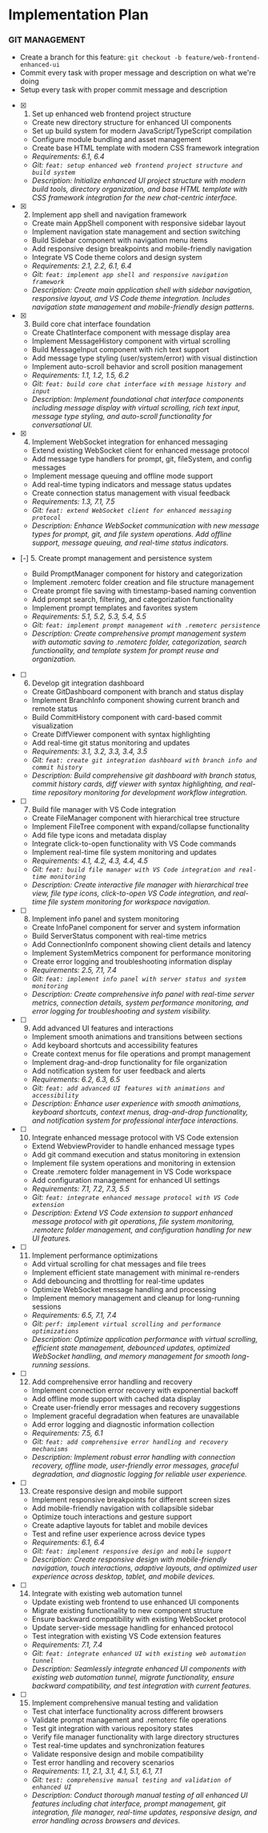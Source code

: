 # Implementation Plan

### GIT MANAGEMENT

- Create a branch for this feature: `git checkout -b feature/web-frontend-enhanced-ui`
- Commit every task with proper message and description on what we're doing
- Setup every task with proper commit message and description

- [x] 1. Set up enhanced web frontend project structure


  - Create new directory structure for enhanced UI components
  - Set up build system for modern JavaScript/TypeScript compilation
  - Configure module bundling and asset management
  - Create base HTML template with modern CSS framework integration
  - _Requirements: 6.1, 6.4_
  - _Git: `feat: setup enhanced web frontend project structure and build system`_
  - _Description: Initialize enhanced UI project structure with modern build tools, directory organization, and base HTML template with CSS framework integration for the new chat-centric interface._

- [x] 2. Implement app shell and navigation framework





  - Create main AppShell component with responsive sidebar layout
  - Implement navigation state management and section switching
  - Build Sidebar component with navigation menu items
  - Add responsive design breakpoints and mobile-friendly navigation
  - Integrate VS Code theme colors and design system
  - _Requirements: 2.1, 2.2, 6.1, 6.4_
  - _Git: `feat: implement app shell and responsive navigation framework`_
  - _Description: Create main application shell with sidebar navigation, responsive layout, and VS Code theme integration. Includes navigation state management and mobile-friendly design patterns._

- [x] 3. Build core chat interface foundation






  - Create ChatInterface component with message display area
  - Implement MessageHistory component with virtual scrolling
  - Build MessageInput component with rich text support
  - Add message type styling (user/system/error) with visual distinction
  - Implement auto-scroll behavior and scroll position management
  - _Requirements: 1.1, 1.2, 1.5, 6.2_
  - _Git: `feat: build core chat interface with message history and input`_
  - _Description: Implement foundational chat interface components including message display with virtual scrolling, rich text input, message type styling, and auto-scroll functionality for conversational UI._

- [x] 4. Implement WebSocket integration for enhanced messaging





  - Extend existing WebSocket client for enhanced message protocol
  - Add message type handlers for prompt, git, fileSystem, and config messages
  - Implement message queuing and offline mode support
  - Add real-time typing indicators and message status updates
  - Create connection status management with visual feedback
  - _Requirements: 1.3, 7.1, 7.5_
  - _Git: `feat: extend WebSocket client for enhanced messaging protocol`_
  - _Description: Enhance WebSocket communication with new message types for prompt, git, and file system operations. Add offline support, message queuing, and real-time status indicators._

- [-] 5. Create prompt management and persistence system



  - Build PromptManager component for history and categorization
  - Implement .remoterc folder creation and file structure management
  - Create prompt file saving with timestamp-based naming convention
  - Add prompt search, filtering, and categorization functionality
  - Implement prompt templates and favorites system
  - _Requirements: 5.1, 5.2, 5.3, 5.4, 5.5_
  - _Git: `feat: implement prompt management with .remoterc persistence`_
  - _Description: Create comprehensive prompt management system with automatic saving to .remoterc folder, categorization, search functionality, and template system for prompt reuse and organization._

- [ ] 6. Develop git integration dashboard
  - Create GitDashboard component with branch and status display
  - Implement BranchInfo component showing current branch and remote status
  - Build CommitHistory component with card-based commit visualization
  - Create DiffViewer component with syntax highlighting
  - Add real-time git status monitoring and updates
  - _Requirements: 3.1, 3.2, 3.3, 3.4, 3.5_
  - _Git: `feat: create git integration dashboard with branch info and commit history`_
  - _Description: Build comprehensive git dashboard with branch status, commit history cards, diff viewer with syntax highlighting, and real-time repository monitoring for development workflow integration._

- [ ] 7. Build file manager with VS Code integration
  - Create FileManager component with hierarchical tree structure
  - Implement FileTree component with expand/collapse functionality
  - Add file type icons and metadata display
  - Integrate click-to-open functionality with VS Code commands
  - Implement real-time file system monitoring and updates
  - _Requirements: 4.1, 4.2, 4.3, 4.4, 4.5_
  - _Git: `feat: build file manager with VS Code integration and real-time monitoring`_
  - _Description: Create interactive file manager with hierarchical tree view, file type icons, click-to-open VS Code integration, and real-time file system monitoring for workspace navigation._

- [ ] 8. Implement info panel and system monitoring
  - Create InfoPanel component for server and system information
  - Build ServerStatus component with real-time metrics
  - Add ConnectionInfo component showing client details and latency
  - Implement SystemMetrics component for performance monitoring
  - Create error logging and troubleshooting information display
  - _Requirements: 2.5, 7.1, 7.4_
  - _Git: `feat: implement info panel with server status and system monitoring`_
  - _Description: Create comprehensive info panel with real-time server metrics, connection details, system performance monitoring, and error logging for troubleshooting and system visibility._

- [ ] 9. Add advanced UI features and interactions
  - Implement smooth animations and transitions between sections
  - Add keyboard shortcuts and accessibility features
  - Create context menus for file operations and prompt management
  - Implement drag-and-drop functionality for file organization
  - Add notification system for user feedback and alerts
  - _Requirements: 6.2, 6.3, 6.5_
  - _Git: `feat: add advanced UI features with animations and accessibility`_
  - _Description: Enhance user experience with smooth animations, keyboard shortcuts, context menus, drag-and-drop functionality, and notification system for professional interface interactions._

- [ ] 10. Integrate enhanced message protocol with VS Code extension
  - Extend WebviewProvider to handle enhanced message types
  - Add git command execution and status monitoring in extension
  - Implement file system operations and monitoring in extension
  - Create .remoterc folder management in VS Code workspace
  - Add configuration management for enhanced UI settings
  - _Requirements: 7.1, 7.2, 7.3, 5.5_
  - _Git: `feat: integrate enhanced message protocol with VS Code extension`_
  - _Description: Extend VS Code extension to support enhanced message protocol with git operations, file system monitoring, .remoterc folder management, and configuration handling for new UI features._

- [ ] 11. Implement performance optimizations
  - Add virtual scrolling for chat messages and file trees
  - Implement efficient state management with minimal re-renders
  - Add debouncing and throttling for real-time updates
  - Optimize WebSocket message handling and processing
  - Implement memory management and cleanup for long-running sessions
  - _Requirements: 6.5, 7.1, 7.4_
  - _Git: `perf: implement virtual scrolling and performance optimizations`_
  - _Description: Optimize application performance with virtual scrolling, efficient state management, debounced updates, optimized WebSocket handling, and memory management for smooth long-running sessions._

- [ ] 12. Add comprehensive error handling and recovery
  - Implement connection error recovery with exponential backoff
  - Add offline mode support with cached data display
  - Create user-friendly error messages and recovery suggestions
  - Implement graceful degradation when features are unavailable
  - Add error logging and diagnostic information collection
  - _Requirements: 7.5, 6.1_
  - _Git: `feat: add comprehensive error handling and recovery mechanisms`_
  - _Description: Implement robust error handling with connection recovery, offline mode, user-friendly error messages, graceful degradation, and diagnostic logging for reliable user experience._

- [ ] 13. Create responsive design and mobile support
  - Implement responsive breakpoints for different screen sizes
  - Add mobile-friendly navigation with collapsible sidebar
  - Optimize touch interactions and gesture support
  - Create adaptive layouts for tablet and mobile devices
  - Test and refine user experience across device types
  - _Requirements: 6.1, 6.4_
  - _Git: `feat: implement responsive design and mobile support`_
  - _Description: Create responsive design with mobile-friendly navigation, touch interactions, adaptive layouts, and optimized user experience across desktop, tablet, and mobile devices._

- [ ] 14. Integrate with existing web automation tunnel
  - Update existing web frontend to use enhanced UI components
  - Migrate existing functionality to new component structure
  - Ensure backward compatibility with existing WebSocket protocol
  - Update server-side message handling for enhanced protocol
  - Test integration with existing VS Code extension features
  - _Requirements: 7.1, 7.4_
  - _Git: `feat: integrate enhanced UI with existing web automation tunnel`_
  - _Description: Seamlessly integrate enhanced UI components with existing web automation tunnel, migrate functionality, ensure backward compatibility, and test integration with current features._

- [ ] 15. Implement comprehensive manual testing and validation
  - Test chat interface functionality across different browsers
  - Validate prompt management and .remoterc file operations
  - Test git integration with various repository states
  - Verify file manager functionality with large directory structures
  - Test real-time updates and synchronization features
  - Validate responsive design and mobile compatibility
  - Test error handling and recovery scenarios
  - _Requirements: 1.1, 2.1, 3.1, 4.1, 5.1, 6.1, 7.1_
  - _Git: `test: comprehensive manual testing and validation of enhanced UI`_
  - _Description: Conduct thorough manual testing of all enhanced UI features including chat interface, prompt management, git integration, file manager, real-time updates, responsive design, and error handling across browsers and devices._